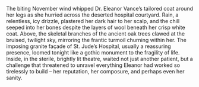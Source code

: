 The biting November wind whipped Dr. Eleanor Vance’s tailored coat around her legs as she hurried across the deserted hospital courtyard.  Rain, a relentless, icy drizzle, plastered her dark hair to her scalp, and the chill seeped into her bones despite the layers of wool beneath her crisp white coat.  Above, the skeletal branches of the ancient oak trees clawed at the bruised, twilight sky, mirroring the frantic turmoil churning within her. The imposing granite façade of St. Jude’s Hospital, usually a reassuring presence, loomed tonight like a gothic monument to the fragility of life.  Inside, in the sterile, brightly lit theatre, waited not just another patient, but a challenge that threatened to unravel everything Eleanor had worked so tirelessly to build – her reputation, her composure, and perhaps even her sanity.
